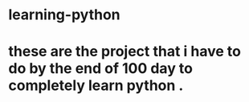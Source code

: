 # learning-python
# these are the project that i have to do by the end of 100 day to completely learn python .

